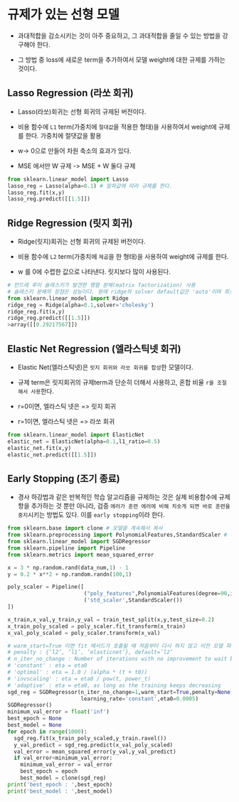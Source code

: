 # 규제가 있는 선형 모델

- 과대적합을 감소시키는 것이 아주 중요하고, 그 과대적합을 줄일 수 있는 방법을 강구해야 한다.

- 그 방법 중 loss에 새로운 term을 추가하여서 모델 weight에 대한 규제를 가하는 것이다.

## Lasso Regression (라쏘 회귀)

- Lasso(라쏘)회귀는 선형 회귀의 규제된 버전이다.

- 비용 함수에 `L1` term(가중치에 `절대값`을 적용한 형태)을 사용하여서 weight에 규제를 한다. 가중치에 절댓값을 활용

- w-> 0으로 만들어 차원 축소의 효과가 있다.

- MSE 에서만 W 규제 -> MSE + W 둘다 규제

```py
from sklearn.linear_model import Lasso
lasso_reg = Lasso(alpha=0.1) # 알파값에 따라 규제를 한다.
lasso_reg.fit(x,y)
lasso_reg.predict([[1.5]])
```

## Ridge Regression (릿지 회귀)

- Ridge(릿지)회귀는 선형 회귀의 규제된 버전이다.

- 비용 함수에 `L2` term(가중치에 `제곱`을 한 형태)을 사용하여 weight에 규제를 한다.

- w 를 0에 수렵한 값으로 나타낸다. 릿지보다 많이 사용된다.

```py
# 안드레 루이 숄레스키가 발견한 행렬 분해(matrix factorization) 사용
# 숄레스키 분해의 장점은 성능이다. 원래 ridge의 solver default값은 'auto'이며 희소 행렬이나 특이 행렬이 아니면 'cholesky'가 된다.
from sklearn.linear_model import Ridge
ridge_reg = Ridge(alpha=0.1,solver='cholesky')
ridge_reg.fit(x,y)
ridge_reg.predict([[1.5]])
>array([[0.29217567]])
```

## Elastic Net Regression (엘라스틱넷 회귀)

- Elastic Net(엘라스틱넷)은 `릿지 회귀와 라쏘 회귀를 합성`한 모델이다.

- 규제 term은 릿지회귀의 규제term과 단순히 더해서 사용하고, 혼합 비율 `r을 조절해서 사용`한다.

- r=0이면, 엘라스틱 넷은 => 릿지 회귀

- r=1이면, 엘라스틱 넷은 => 라쏘 회귀

```py
from sklearn.linear_model import ElasticNet
elastic_net = ElasticNet(alpha=0.1,l1_ratio=0.5)
elastic_net.fit(x,y)
elastic_net.predict([[1.5]])
```

## Early Stopping (조기 종료)

- 경사 하강법과 같은 반복적인 학습 알고리즘을 규제하는 것은 실제 비용함수에 규제항을 추가하는 것 뿐만 아니라, 검증 `에러가 훈련 에러에 비해 치솟게 되면 바로 훈련을 중지`시키는 방법도 있다. 이를 `early stopping`이라 한다.

```py
from sklearn.base import clone # 모델을 계속해서 복사
from sklearn.preprocessing import PolynomialFeatures,StandardScaler # 전처리 모델
from sklearn.linear_model import SGDRegressor
from sklearn.pipeline import Pipeline
from sklearn.metrics import mean_squared_error

x = 3 * np.random.rand(data_num,1) - 1
y = 0.2 * x**2 + np.random.randn(100,1)

poly_scaler = Pipeline([
                        ("poly_features",PolynomialFeatures(degree=90,include_bias=False)),
                        ('std_scaler',StandardScaler())
])

x_train,x_val,y_train,y_val = train_test_split(x,y,test_size=0.2)
x_train_poly_scaled = poly_scaler.fit_transform(x_train)
x_val_poly_scaled = poly_scaler.transform(x_val)

# warm_start=True 이면 fit 메서드가 호출될 때 처음부터 다시 하지 않고 이전 모델 파라미터에서 훈련 이어짐
# penalty : {‘l2’, ‘l1’, ‘elasticnet’}, default=’l2’
# n_iter_no_change : Number of iterations with no improvement to wait before stopping fitting
# 'constant' : eta = eta0
# 'optimal' : eta = 1.0 / (alpha * (t + t0))
# 'invscaling' : eta = eta0 / pow(t, power_t)
# 'adaptive' : eta = eta0, as long as the training keeps decreasing
sgd_reg = SGDRegressor(n_iter_no_change=1,warm_start=True,penalty=None,
                       learning_rate='constant',eta0=0.0005)
SGDRegressor()
minimum_val_error = float('inf')
best_epoch = None
best_model = None
for epoch in range(1000):
  sgd_reg.fit(x_train_poly_scaled,y_train.ravel())
  y_val_predict = sgd_reg.predict(x_val_poly_scaled)
  val_error = mean_squared_error(y_val,y_val_predict)
  if val_error<minimum_val_error:
    minimum_val_error = val_error
    best_epoch = epoch
    best_model = clone(sgd_reg)
print('best_epoch : ',best_epoch)
print('best_model : ',best_model)
```